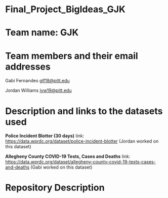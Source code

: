 # Final_Project_BigIdeas_GJK

# Team name: GJK

# Team members and their email addresses
Gabi Fernandes glf18@pitt.edu

Jordan Williams jyw19@pitt.edu

# Description and links to the datasets used
**Police Incident Blotter (30 days)** link: https://data.wprdc.org/dataset/police-incident-blotter
(Jordan worked on this dataset)

**Allegheny County COVID-19 Tests, Cases and Deaths** link: https://data.wprdc.org/dataset/allegheny-county-covid-19-tests-cases-and-deaths
(Gabi worked on this dataset)

# Repository Description
